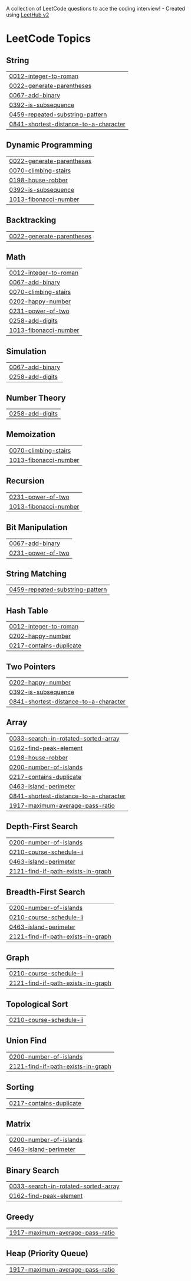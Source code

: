 A collection of LeetCode questions to ace the coding interview! - Created using [LeetHub v2](https://github.com/arunbhardwaj/LeetHub-2.0)
<!---LeetCode Topics Start-->
# LeetCode Topics
## String
|  |
| ------- |
| [0012-integer-to-roman](https://github.com/Kenanmen/A2SV/tree/master/0012-integer-to-roman) |
| [0022-generate-parentheses](https://github.com/Kenanmen/A2SV/tree/master/0022-generate-parentheses) |
| [0067-add-binary](https://github.com/Kenanmen/A2SV/tree/master/0067-add-binary) |
| [0392-is-subsequence](https://github.com/Kenanmen/A2SV/tree/master/0392-is-subsequence) |
| [0459-repeated-substring-pattern](https://github.com/Kenanmen/A2SV/tree/master/0459-repeated-substring-pattern) |
| [0841-shortest-distance-to-a-character](https://github.com/Kenanmen/A2SV/tree/master/0841-shortest-distance-to-a-character) |
## Dynamic Programming
|  |
| ------- |
| [0022-generate-parentheses](https://github.com/Kenanmen/A2SV/tree/master/0022-generate-parentheses) |
| [0070-climbing-stairs](https://github.com/Kenanmen/A2SV/tree/master/0070-climbing-stairs) |
| [0198-house-robber](https://github.com/Kenanmen/A2SV/tree/master/0198-house-robber) |
| [0392-is-subsequence](https://github.com/Kenanmen/A2SV/tree/master/0392-is-subsequence) |
| [1013-fibonacci-number](https://github.com/Kenanmen/A2SV/tree/master/1013-fibonacci-number) |
## Backtracking
|  |
| ------- |
| [0022-generate-parentheses](https://github.com/Kenanmen/A2SV/tree/master/0022-generate-parentheses) |
## Math
|  |
| ------- |
| [0012-integer-to-roman](https://github.com/Kenanmen/A2SV/tree/master/0012-integer-to-roman) |
| [0067-add-binary](https://github.com/Kenanmen/A2SV/tree/master/0067-add-binary) |
| [0070-climbing-stairs](https://github.com/Kenanmen/A2SV/tree/master/0070-climbing-stairs) |
| [0202-happy-number](https://github.com/Kenanmen/A2SV/tree/master/0202-happy-number) |
| [0231-power-of-two](https://github.com/Kenanmen/A2SV/tree/master/0231-power-of-two) |
| [0258-add-digits](https://github.com/Kenanmen/A2SV/tree/master/0258-add-digits) |
| [1013-fibonacci-number](https://github.com/Kenanmen/A2SV/tree/master/1013-fibonacci-number) |
## Simulation
|  |
| ------- |
| [0067-add-binary](https://github.com/Kenanmen/A2SV/tree/master/0067-add-binary) |
| [0258-add-digits](https://github.com/Kenanmen/A2SV/tree/master/0258-add-digits) |
## Number Theory
|  |
| ------- |
| [0258-add-digits](https://github.com/Kenanmen/A2SV/tree/master/0258-add-digits) |
## Memoization
|  |
| ------- |
| [0070-climbing-stairs](https://github.com/Kenanmen/A2SV/tree/master/0070-climbing-stairs) |
| [1013-fibonacci-number](https://github.com/Kenanmen/A2SV/tree/master/1013-fibonacci-number) |
## Recursion
|  |
| ------- |
| [0231-power-of-two](https://github.com/Kenanmen/A2SV/tree/master/0231-power-of-two) |
| [1013-fibonacci-number](https://github.com/Kenanmen/A2SV/tree/master/1013-fibonacci-number) |
## Bit Manipulation
|  |
| ------- |
| [0067-add-binary](https://github.com/Kenanmen/A2SV/tree/master/0067-add-binary) |
| [0231-power-of-two](https://github.com/Kenanmen/A2SV/tree/master/0231-power-of-two) |
## String Matching
|  |
| ------- |
| [0459-repeated-substring-pattern](https://github.com/Kenanmen/A2SV/tree/master/0459-repeated-substring-pattern) |
## Hash Table
|  |
| ------- |
| [0012-integer-to-roman](https://github.com/Kenanmen/A2SV/tree/master/0012-integer-to-roman) |
| [0202-happy-number](https://github.com/Kenanmen/A2SV/tree/master/0202-happy-number) |
| [0217-contains-duplicate](https://github.com/Kenanmen/A2SV/tree/master/0217-contains-duplicate) |
## Two Pointers
|  |
| ------- |
| [0202-happy-number](https://github.com/Kenanmen/A2SV/tree/master/0202-happy-number) |
| [0392-is-subsequence](https://github.com/Kenanmen/A2SV/tree/master/0392-is-subsequence) |
| [0841-shortest-distance-to-a-character](https://github.com/Kenanmen/A2SV/tree/master/0841-shortest-distance-to-a-character) |
## Array
|  |
| ------- |
| [0033-search-in-rotated-sorted-array](https://github.com/Kenanmen/A2SV/tree/master/0033-search-in-rotated-sorted-array) |
| [0162-find-peak-element](https://github.com/Kenanmen/A2SV/tree/master/0162-find-peak-element) |
| [0198-house-robber](https://github.com/Kenanmen/A2SV/tree/master/0198-house-robber) |
| [0200-number-of-islands](https://github.com/Kenanmen/A2SV/tree/master/0200-number-of-islands) |
| [0217-contains-duplicate](https://github.com/Kenanmen/A2SV/tree/master/0217-contains-duplicate) |
| [0463-island-perimeter](https://github.com/Kenanmen/A2SV/tree/master/0463-island-perimeter) |
| [0841-shortest-distance-to-a-character](https://github.com/Kenanmen/A2SV/tree/master/0841-shortest-distance-to-a-character) |
| [1917-maximum-average-pass-ratio](https://github.com/Kenanmen/A2SV/tree/master/1917-maximum-average-pass-ratio) |
## Depth-First Search
|  |
| ------- |
| [0200-number-of-islands](https://github.com/Kenanmen/A2SV/tree/master/0200-number-of-islands) |
| [0210-course-schedule-ii](https://github.com/Kenanmen/A2SV/tree/master/0210-course-schedule-ii) |
| [0463-island-perimeter](https://github.com/Kenanmen/A2SV/tree/master/0463-island-perimeter) |
| [2121-find-if-path-exists-in-graph](https://github.com/Kenanmen/A2SV/tree/master/2121-find-if-path-exists-in-graph) |
## Breadth-First Search
|  |
| ------- |
| [0200-number-of-islands](https://github.com/Kenanmen/A2SV/tree/master/0200-number-of-islands) |
| [0210-course-schedule-ii](https://github.com/Kenanmen/A2SV/tree/master/0210-course-schedule-ii) |
| [0463-island-perimeter](https://github.com/Kenanmen/A2SV/tree/master/0463-island-perimeter) |
| [2121-find-if-path-exists-in-graph](https://github.com/Kenanmen/A2SV/tree/master/2121-find-if-path-exists-in-graph) |
## Graph
|  |
| ------- |
| [0210-course-schedule-ii](https://github.com/Kenanmen/A2SV/tree/master/0210-course-schedule-ii) |
| [2121-find-if-path-exists-in-graph](https://github.com/Kenanmen/A2SV/tree/master/2121-find-if-path-exists-in-graph) |
## Topological Sort
|  |
| ------- |
| [0210-course-schedule-ii](https://github.com/Kenanmen/A2SV/tree/master/0210-course-schedule-ii) |
## Union Find
|  |
| ------- |
| [0200-number-of-islands](https://github.com/Kenanmen/A2SV/tree/master/0200-number-of-islands) |
| [2121-find-if-path-exists-in-graph](https://github.com/Kenanmen/A2SV/tree/master/2121-find-if-path-exists-in-graph) |
## Sorting
|  |
| ------- |
| [0217-contains-duplicate](https://github.com/Kenanmen/A2SV/tree/master/0217-contains-duplicate) |
## Matrix
|  |
| ------- |
| [0200-number-of-islands](https://github.com/Kenanmen/A2SV/tree/master/0200-number-of-islands) |
| [0463-island-perimeter](https://github.com/Kenanmen/A2SV/tree/master/0463-island-perimeter) |
## Binary Search
|  |
| ------- |
| [0033-search-in-rotated-sorted-array](https://github.com/Kenanmen/A2SV/tree/master/0033-search-in-rotated-sorted-array) |
| [0162-find-peak-element](https://github.com/Kenanmen/A2SV/tree/master/0162-find-peak-element) |
## Greedy
|  |
| ------- |
| [1917-maximum-average-pass-ratio](https://github.com/Kenanmen/A2SV/tree/master/1917-maximum-average-pass-ratio) |
## Heap (Priority Queue)
|  |
| ------- |
| [1917-maximum-average-pass-ratio](https://github.com/Kenanmen/A2SV/tree/master/1917-maximum-average-pass-ratio) |
<!---LeetCode Topics End-->
